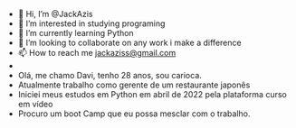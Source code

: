 - 👋 Hi, I’m @JackAzis
- 👀 I’m interested in studying programing
- 🌱 I’m currently learning Python
- 💞️ I’m looking to collaborate on any work i make a difference
- 📫 How to reach me jackaziss@gmail.com
- 
- Olá, me chamo Davi, tenho 28 anos, sou carioca.
- Atualmente trabalho como gerente de um restaurante japonês
- Iniciei meus estudos em Python em abril de 2022 pela plataforma curso em vídeo 
- Procuro um boot Camp que eu possa mesclar com o trabalho.

<!---
JackAzis/JackAzis is a ✨ special ✨ repository because its `README.md` (this file) appears on your GitHub profile.
You can click the Preview link to take a look at your changes.
--->
